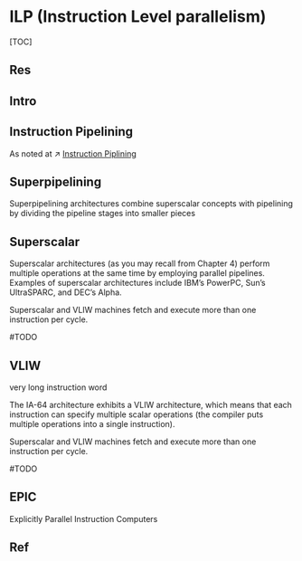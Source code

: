 # ILP (Instruction Level parallelism)

[TOC]



## Res


## Intro


## Instruction Pipelining
As noted at ↗ [Instruction Piplining](../../../🗣️%20Instruction%20Set%20Architecture%20(ISA)/📌%20ISA%20Basics/Instruction%20Piplining.md)



## Superpipelining
Superpipelining architectures combine superscalar concepts with pipelining by dividing the pipeline stages into smaller pieces



## Superscalar
Superscalar architectures (as you may recall from Chapter 4) perform multiple operations at the same time by employing parallel pipelines. Examples of superscalar architectures include IBM’s PowerPC, Sun’s UltraSPARC, and DEC’s Alpha.

Superscalar and VLIW machines fetch and execute more than one instruction per cycle.


#TODO 

## VLIW
very long instruction word


The IA-64 architecture exhibits a VLIW architecture, which means that each instruction can specify multiple scalar operations (the compiler puts multiple operations into a single instruction). 

Superscalar and VLIW machines fetch and execute more than one instruction per cycle.

#TODO 



## EPIC
Explicitly Parallel Instruction Computers



## Ref

